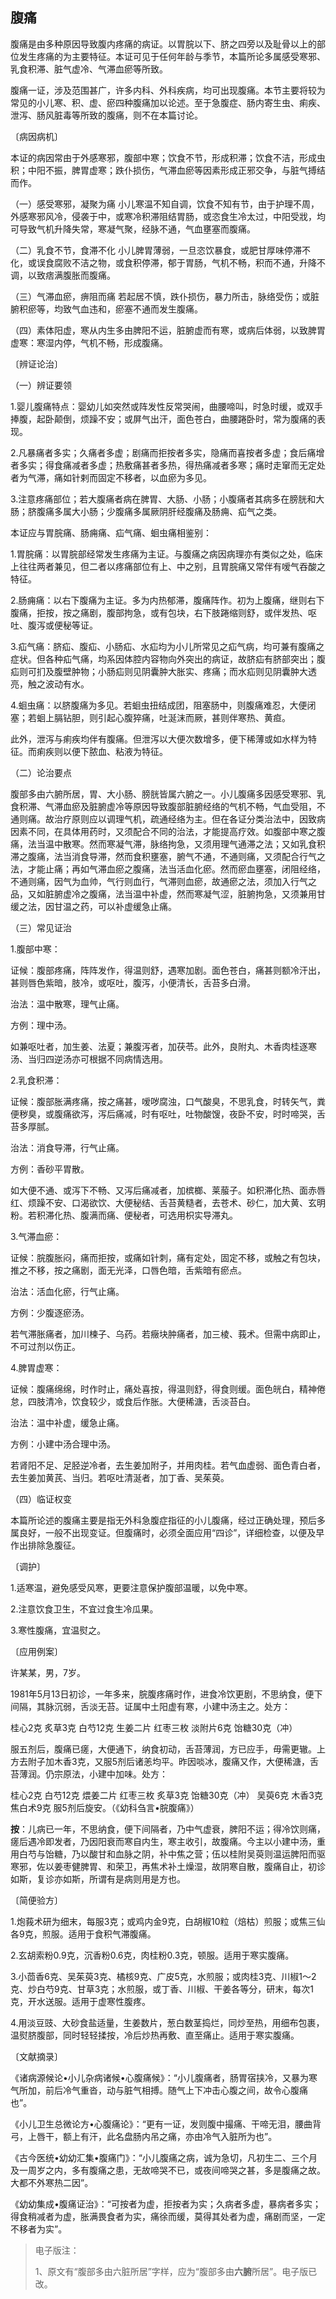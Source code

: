## 腹痛

腹痛是由多种原因导致腹内疼痛的病证。以胃脘以下、脐之四旁以及耻骨以上的部位发生疼痛的为主要特征。本证可见于任何年龄与季节，本篇所论多属感受寒邪、乳食积滞、脏气虚冷、气滞血瘀等所致。

腹痛一证，涉及范围甚广，许多内科、外科疾病，均可出现腹痛。本节主要将较为常见的小儿寒、积、虚、瘀四种腹痛加以论述。至于急腹症、肠内寄生虫、痢疾、泄泻、肠风脏毒等所致的腹痛，则不在本篇讨论。

〔病因病机〕

本证的病因常由于外感寒邪，腹部中寒；饮食不节，形成积滞；饮食不洁，形成虫积；中阳不振，脾胃虚寒；跌仆损伤，气滞血瘀等因素形成正邪交争，与脏气搏结而作。

（一）感受寒邪，凝聚为痛  小儿寒温不知自调，饮食不知有节，由于护理不周，外感寒邪风冷，侵袭于中，或寒冷积滞阻结胃肠，或恣食生冷太过，中阳受戕，均可导致气机升降失常，寒凝气聚，经脉不通，气血壅塞而腹痛。

（二）乳食不节，食滞不化  小儿脾胃薄弱，一旦恣饮暴食，或肥甘厚味停滞不化，或误食腐败不洁之物，或食积停滞，郁于胃肠，气机不畅，积而不通，升降不调，以致痞满腹胀而腹痛。

（三）气滞血瘀，痹阻而痛  若起居不慎，跌仆损伤，暴力所击，脉络受伤；或脏腑积瘀等，均致气血违和，瘀塞不通而发生腹痛。

（四）素体阳虚，寒从内生多由脾阳不运，脏腑虚而有寒，或病后体弱，以致脾胃虚寒：寒湿内停，气机不畅，形成腹痛。

〔辨证论治〕

（一）辨证要领

1.婴儿腹痛特点：婴幼儿如突然或阵发性反常哭闹，曲腰啼叫，时急时缓，或双手捧腹，起卧颠倒，烦躁不安；或屏气出汗，面色苍白，曲腰踡卧时，常为腹痛的表现。

2.凡暴痛者多实；久痛者多虚；剧痛而拒按者多实，隐痛而喜按者多虚；食后痛增者多实；得食痛减者多虚；热敷痛甚者多热，得热痛减者多寒；痛时走窜而无定处者为气滞，痛如针剌而固定不移者，以血瘀为多见。

3.注意疼痛部位；若大腹痛者病在脾胃、大肠、小肠；小腹痛者其病多在膀胱和大肠；脐腹痛多属大小肠；少腹痛多属厥阴肝经腹痛及肠痈、疝气之类。

本证应与胃脘痛、肠痈痛、疝气痛、蛔虫痛相鉴别：

1.胃脘痛：以胃脘部经常发生疼痛为主证。与腹痛之病因病理亦有类似之处，临床上往往两者兼见，但二者以疼痛部位有上、中之别，且胃脘痛又常伴有嗳气吞酸之特征。

2.肠痈痛：以右下腹痛为主证。多为内热郁滞，腹痛阵作。初为上腹痛，继则右下腹痛，拒按，按之痛剧，腹部拘急，或有包块，右下肢踡缩则舒，或伴发热、呕吐、腹泻或便秘等证。

3.疝气痛：脐疝、腹疝、小肠疝、水疝均为小儿所常见之疝气病，均可兼有腹痛之症状。但各种疝气痛，均系因体腔内容物向外突出的病证，故脐疝有脐部突出；腹疝则可扪及腹壁肿物；小肠疝则见阴囊肿大胀实、疼痛；而水疝则见阴囊肿大透亮，触之波动有水。

4.蛔虫痛：以脐腹痛为多见。若蛔虫扭结成团，阻塞肠中，则腹痛难忍，大便闭塞；若蛔上膈钻胆，则引起心腹猝痛，吐涎沫而厥，甚则伴寒热、黄疸。

此外，泄泻与痢疾均伴有腹痛。但泄泻以大便次数增多，便下稀薄或如水样为特征。而痢疾则以便下脓血、粘液为特征。

（二）论治要点

腹部多由六腑所居，胃、大小肠、膀胱皆属六腑之一。小儿腹痛多因感受寒邪、乳食积滞、气滞血瘀及脏腑虚冷等原因导致腹部脏腑经络的气机不畅，气血受阻，不通则痛。故治疗原则应以调理气机，疏通经络为主。但在各证分类治法中，因致病因素不同，在具体用药时，又须配合不同的治法，才能提高疗效。如腹部中寒之腹痛，法当温中散寒。然而寒凝气滞，脉络拘急，又须用理气通滞之法；又如乳食积滞之腹痛，法当消食导滞，然而食积壅塞，腑气不通，不通则痛，又须配合行气之法，才能止痛；再如气滞血瘀之腹痛，法当活血化瘀。然而瘀血壅塞，闭阻经络，不通则痛，因气为血帅，气行则血行，气滞则血瘀，故通瘀之法，须加入行气之品，又如脏腑虚冷之腹痛，法当温中补虚，然而寒凝气涩，脏腑拘急，又须兼用甘缓之法，因甘温之药，可以补虚缓急止痛。

（三）常见证治

1.腹部中寒：

证候：腹部疼痛，阵阵发作，得温则舒，遇寒加剧。面色苍白，痛甚则额冷汗出，甚则唇色紫暗，肢冷，或呕吐，腹泻，小便清长，舌苔多白滑。

治法：温中散寒，理气止痛。

方例：理中汤。

如兼呕吐者，加生姜、法夏；兼腹泻者，加茯苓。此外，良附丸、木香肉桂逐寒汤、当归四逆汤亦可根据不同病情选用。

2.乳食积滞：

证候：腹部胀满疼痛，按之痛甚，嗳哕腐浊，口气酸臭，不思乳食，时转矢气，粪便秽臭，或腹痛欲泻，泻后痛减，时有呕吐，吐物酸馊，夜卧不安，时时啼哭，舌苔多厚腻。

治法：消食导滞，行气止痛。

方例：香砂平胃散。

如大便不通、或泻下不畅、又泻后痛减者，加槟榔、莱菔子。如积滞化热、面赤唇红、烦躁不安、口渴欲饮、大便秘结、舌苔黄糙者，去苍术、砂仁，加大黄、玄明粉。若积滞化热、腹满而痛、便秘者，可选用枳实导滞丸。

3.气滞血瘀：

证候：脘腹胀闷，痛而拒按，或痛如针刺，痛有定处，固定不移，或触之有包块，推之不移，按之痛剧，面无光泽，口唇色暗，舌紫暗有瘀点。

治法：活血化瘀，行气止痛。

方例：少腹逐瘀汤。

若气滞胀痛者，加川楝子、乌药。若癥块肿痛者，加三棱、莪术。但需中病即止，不可过剂以伤正。

4.脾胃虚寒：

证候：腹痛绵绵，时作时止，痛处喜按，得温则舒，得食则缓。面色㿠白，精神倦怠，四肢清冷，饮食较少，或食后作胀。大便稀溏，舌淡苔白。

治法：温中补虚，缓急止痛。

方例：小建中汤合理中汤。

若肾阳不足、足胫逆冷者，去生姜加附子，并用肉桂。若气血虚弱、面色青白者，去生姜加黄芪、当归。若呕吐清涎者，加丁香、吴茱萸。

（四）临证权变

本篇所论述的腹痛主要是指无外科急腹症指征的小儿腹痛，经过正确处理，预后多属良好，一般不出现变证。但腹痛时，必须全面应用“四诊”，详细检查，以便及早作出排除急腹征。

〔调护〕

1.适寒温，避免感受风寒，更要注意保护腹部温暖，以免中寒。

2.注意饮食卫生，不宜过食生冷瓜果。

3.寒性腹痛，宜温熨之。

〔应用例案〕

许某某，男，7岁。

1981年5月13日初诊，一年多来，脘腹疼痛时作，进食冷饮更剧，不思纳食，便下间隔，其脉沉弱，舌淡无苔。证属中土阳虚有寒，小建中汤主之。处方：

桂心2克  炙草3克  白芍12克  生姜二片  红枣三枚  淡附片6克  饴糖30克（冲）

服五剂后，腹痛已瘥，大便通下，纳食初动，舌苔薄润，方已应手，毋需更辙。上方去附子加木香3克，又服5剂后诸恙均平。昨因啖冰，腹痛又作，大便稀溏，舌苔薄润。仍宗原法，小建中加味。处方：

桂心2克  白芍12克  煨姜二片  红枣三枚  炙草3克  饴糖30克（冲）  吴萸6克  木香3克  焦白术9克  服5剂后旋安。（《幼科刍言•脘腹痛》）

**按**：儿病已一年，不思纳食，便下间隔者，乃中气虚衰，脾阳不运；得冷饮则痛，瘥后遇冷即发者，乃因阳衰而寒自内生，寒主收引，故腹痛。今主以小建中汤，重用白芍与饴糖，乃以酸甘和血脉之阴，补中焦之营；伍以桂附吴萸则温运脾阳而驱寒邪，佐以姜枣健脾胃、和荣卫，再焦术补土燥湿，故阴寒自散，腹痛自止，初诊如斯，复诊亦如斯，所谓有是病则用是方也。

〔简便验方〕

1.炮莪术研为细末，每服3克；或鸡内金9克，白胡椒10粒（焙枯）煎服；或焦三仙各9克，煎服。适用于食积气滞腹痛。

2.玄胡索粉0.9克，沉香粉0.6克，肉桂粉0.3克，顿服。适用于寒实腹痛。

3.小茴香6克、吴茱萸3克、橘核9克、广皮5克，水煎服；或肉桂3克、川椒1〜2克、炒白芍9克、甘草3克；水煎服，或丁香、川椒、干姜各等分，研末，每次1克，开水送服。适用于虚寒性腹疼。

4.用淡豆豉、大砂食盐适量，生姜数片，葱白数茎捣烂，同炒至热，用细布包裹，温熨脐腹部，同时轻轻揉按，冷后炒热再敷、直至痛止。适用于寒实腹痛。

〔文献摘录〕

《诸病源候论•小儿杂病诸候•心腹痛候》：“小儿腹痛者，肠胃宿挟冷，又暴为寒气所加，前后冷气重沓，动与脏气相搏。随气上下冲击心腹之间，故令心腹痛也”。

《小儿卫生总微论方•心腹痛论》：“更有一证，发则腹中撮痛、干啼无泪，腰曲背弓，上唇干，额上有汗，此名盘肠内吊之痛，亦由冷气入脏所为也”。

《古今医统•幼幼汇集•腹痛门》：“小儿腹痛之病，诚为急切，凡初生二、三个月及一周岁之内，多有腹痛之患，无故啼哭不已，或夜间啼哭之甚，多是腹痛之故。大都不外寒热二因”。

《幼幼集成•腹痛证治》：“可按者为虚，拒按者为实；久病者多虚，暴病者多实；得食稍减者为虚，胀满畏食者为实，痛徐而缓，莫得其处者为虚，痛剧而坚，一定不移者为实”。

> 电子版注：
>
> 1、原文有“腹部多由六脏所居”字样，应为“腹部多由**六腑**所居”。电子版已改。
